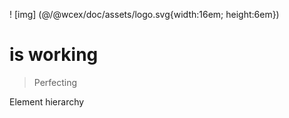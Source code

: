 <!--DESC: {"icon":"explore"} -->
! [img] (@/@wcex/doc/assets/logo.svg{width:16em; height:6em})
# is working
> Perfecting

Element hierarchy